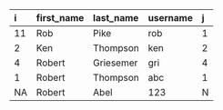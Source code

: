 i  |first_name|last_name|username|j
:--|:---------|:--------|:-------|:--
11 |Rob       |Pike     |rob     |1
2  |Ken       |Thompson |ken     |2
4  |Robert    |Griesemer|gri     |4
1  |Robert    |Thompson |abc     |1
NA |Robert    |Abel     |123     |N
